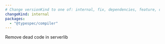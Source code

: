 ```yaml
---
# Change versionKind to one of: internal, fix, dependencies, feature, deprecation, breaking
changeKind: internal
packages:
  - "@typespec/compiler"
---
```


Remove dead code in serverlib
